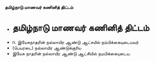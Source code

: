 **தமிழ்நாடு மாணவர் கணினித் திட்டம்**
- # தமிழ்நாடு மாணவர் கணினித் திட்டம்
- n. இயேசுநாதரின் நல்லாயிர ஆண்டு ஆட்சயில் நம்பிக்கையுடையவர்
- (பெயரடை) நல்லாயிர ஆண்டுக்குரிய
- இயேசு நாதரின் நல்லாயிர ஆண்டு ஆட்சியில் நமபிக்கையுடைய.

